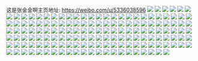 这是张金金啊主页地址: https://weibo.com/u/5336038596 
![](https://wx4.sinaimg.cn/mw2000/005P7toEly1h9dqdq6gkbj32801o0u0x.jpg) 
![](https://wx4.sinaimg.cn/mw2000/005P7toEly1h9dqdqjz0wj30u0140du7.jpg) 
![](https://wx4.sinaimg.cn/mw2000/005P7toEly1h9dqdrvpepj30u01hcjzt.jpg) 
![](https://wx4.sinaimg.cn/mw2000/005P7toEly1h9dqdodvoaj30u0140qep.jpg) 
![](https://wx4.sinaimg.cn/mw2000/005P7toEly1h9dqdvd6whj32c0340e82.jpg) 
![](https://wx4.sinaimg.cn/mw2000/005P7toEly1h9dqdwppj7j32c0340qv7.jpg) 
![](https://wx4.sinaimg.cn/mw2000/005P7toEly1h95ccil68dj30u01faqbb.jpg) 
![](https://wx4.sinaimg.cn/mw2000/005P7toEly1h8htof4lnlj30wi1yctog.jpg) 
![](https://wx4.sinaimg.cn/mw2000/005P7toEly1h7yo7cdzk2j30nh0p2q4g.jpg) 
![](https://wx4.sinaimg.cn/mw2000/005P7toEly1h7t5zbfdhxj30pp1f8gr9.jpg) 
![](https://wx4.sinaimg.cn/mw2000/005P7toEly1h7t5zbsuwvj30mj1a2tdl.jpg) 
![](https://wx4.sinaimg.cn/mw2000/005P7toEly1h7n45w4hwgj32802you0y.jpg) 
![](https://wx4.sinaimg.cn/mw2000/005P7toEly1h7fdjbk2q3j30w616w76y.jpg) 
![](https://wx4.sinaimg.cn/mw2000/005P7toEly1h7fdj8m1srj30u0140gw1.jpg) 
![](https://wx4.sinaimg.cn/mw2000/005P7toEly1h67f3pvafnj31bl0tqata.jpg) 
![](https://wx4.sinaimg.cn/mw2000/005P7toEly1h60f14kyzcj30u0140awd.jpg) 
![](https://wx4.sinaimg.cn/mw2000/005P7toEly1h60f14wafrj30u0140gsc.jpg) 
![](https://wx4.sinaimg.cn/mw2000/005P7toEly1h60f154thlj31400u0wm1.jpg) 
![](https://wx4.sinaimg.cn/mw2000/005P7toEly1h60f0jgbvxj30u01sxn1t.jpg) 
![](https://wx4.sinaimg.cn/mw2000/005P7toEly1h4jmr3wq4cj30u00u0q68.jpg) 
![](https://wx4.sinaimg.cn/mw2000/005P7toEly1h457uc02qwj30wi17cwzf.jpg) 
![](https://wx4.sinaimg.cn/mw2000/005P7toEly1h457ualgs5j30wi17cwxa.jpg) 
![](https://wx4.sinaimg.cn/mw2000/005P7toEly1h41284mqupj30tg0kydk1.jpg) 
![](https://wx4.sinaimg.cn/mw2000/005P7toEly1h39c06o5a1j30u01hg16h.jpg) 
![](https://wx4.sinaimg.cn/mw2000/005P7toEly1h39c082fygj30u01hgaoi.jpg) 
![](https://wx4.sinaimg.cn/mw2000/005P7toEly1h39c0aaip7j30u01hg105.jpg) 
![](https://wx4.sinaimg.cn/mw2000/005P7toEly1h39c08q8u1j30u01hgtg7.jpg) 
![](https://wx4.sinaimg.cn/mw2000/005P7toEly1h39c09sp59j30u01hgdmr.jpg) 
![](https://wx4.sinaimg.cn/mw2000/005P7toEly1h39c098ya4j30u01hg7al.jpg) 
![](https://wx4.sinaimg.cn/mw2000/005P7toEly1h39c0asdnyj30u01hgagw.jpg) 
![](https://wx4.sinaimg.cn/mw2000/005P7toEly1h39c0vw5xbj30u01hgdr3.jpg) 
![](https://wx4.sinaimg.cn/mw2000/005P7toEly1h39c0wg2urj30u01hg7bv.jpg) 
![](https://wx4.sinaimg.cn/mw2000/005P7toEly1h384nk1d4rj30tz0mitgz.jpg) 
![](https://wx4.sinaimg.cn/mw2000/005P7toEly1h384jgrl5ij311c0rzjzz.jpg) 
![](https://wx4.sinaimg.cn/mw2000/005P7toEly1h384jh3ivlj30tx1m3gut.jpg) 
![](https://wx4.sinaimg.cn/mw2000/005P7toEly1h2zv83tabcj31400u0wkl.jpg) 
![](https://wx4.sinaimg.cn/mw2000/005P7toEly1h2zv84erjnj30u0140wjp.jpg) 
![](https://wx4.sinaimg.cn/mw2000/005P7toEly1h2zv5mpatwj30u0140n1u.jpg) 
![](https://wx4.sinaimg.cn/mw2000/005P7toEly1h2ss33n5ltj30jz0qhtcv.jpg) 
![](https://wx4.sinaimg.cn/mw2000/005P7toEly1h2rz1aozntj34tc37ku12.jpg) 
![](https://wx4.sinaimg.cn/mw2000/005P7toEly1h2rz29qzhpj30u01hcjy1.jpg) 
![](https://wx4.sinaimg.cn/mw2000/005P7toEly1h2rz23whdej34tc37k7wn.jpg) 
![](https://wx4.sinaimg.cn/mw2000/005P7toEly1h2rz0zgmjqj34tc37ke87.jpg) 
![](https://wx4.sinaimg.cn/mw2000/005P7toEly1h2rz0qfiznj34tc37knpg.jpg) 
![](https://wx4.sinaimg.cn/mw2000/005P7toEly1h2rz4sw0x0j30w816v4ae.jpg) 
![](https://wx4.sinaimg.cn/mw2000/005P7toEly1h2rz15dvkdj34tc37knpj.jpg) 
![](https://wx4.sinaimg.cn/mw2000/005P7toEly1h2rz1ian18j34tc37kqvc.jpg) 
![](https://wx4.sinaimg.cn/mw2000/005P7toEly1h2rz28p24wj34tc37kb2d.jpg) 
![](https://wx4.sinaimg.cn/mw2000/005P7toEly1h2ryxod98dj33402c04qr.jpg) 
![](https://wx4.sinaimg.cn/mw2000/005P7toEly1h2ryxqb0f8j31hc0u0qk7.jpg) 
![](https://wx4.sinaimg.cn/mw2000/005P7toEly1h2ryxs1o4jj32c0340u0x.jpg) 
![](https://wx4.sinaimg.cn/mw2000/005P7toEly1h2ryxukm7fj30u01hck1e.jpg) 
![](https://wx4.sinaimg.cn/mw2000/005P7toEly1h2ryxvm5auj32c03404qq.jpg) 
![](https://wx4.sinaimg.cn/mw2000/005P7toEly1h2oh9082ohj31zk1bp7wh.jpg) 
![](https://wx4.sinaimg.cn/mw2000/005P7toEly1h2oh91fqqaj31xr11zty4.jpg) 
![](https://wx4.sinaimg.cn/mw2000/005P7toEly1h2oh12svf1j31zk1hohdt.jpg) 
![](https://wx4.sinaimg.cn/mw2000/005P7toEly1h2oh0zpa4kj31zk1bp1kx.jpg) 
![](https://wx4.sinaimg.cn/mw2000/005P7toEly1h2oh9qm44rj30my14s0xx.jpg) 
![](https://wx4.sinaimg.cn/mw2000/005P7toEly1h2i6umccmtj32yo280hdv.jpg) 
![](https://wx4.sinaimg.cn/mw2000/005P7toEly1h2i6uwy2uuj30u01hcwq9.jpg) 
![](https://wx4.sinaimg.cn/mw2000/005P7toEly1h2i6uwpss4j30py1a4gtb.jpg) 
![](https://wx4.sinaimg.cn/mw2000/005P7toEly1h2i6ux8ggaj30rc1cnk0i.jpg) 
![](https://wx4.sinaimg.cn/mw2000/005P7toEly1h2i6upn8nqj32c0340u0y.jpg) 
![](https://wx4.sinaimg.cn/mw2000/005P7toEly1h2i6uru36tj32c0340kjn.jpg) 
![](https://wx4.sinaimg.cn/mw2000/005P7toEly1h2i6utf0wej32c0340kjm.jpg) 
![](https://wx4.sinaimg.cn/mw2000/005P7toEly1h2i6zh3o46j32802yox6r.jpg) 
![](https://wx4.sinaimg.cn/mw2000/005P7toEly1h2aeed9rf1j30ft0ebgsh.jpg) 
![](https://wx4.sinaimg.cn/mw2000/005P7toEly1h2aeawop9qj32c0340x6q.jpg) 
![](https://wx4.sinaimg.cn/mw2000/005P7toEly1h2aeb23tywj32c0340hdu.jpg) 
![](https://wx4.sinaimg.cn/mw2000/005P7toEly1h2aeb0v949j33402c0kjn.jpg) 
![](https://wx4.sinaimg.cn/mw2000/005P7toEly1h1d3ei207tj32yo4g0e85.jpg) 
![](https://wx4.sinaimg.cn/mw2000/005P7toEly1h1d3edhr61j31bp1zk4qp.jpg) 
![](https://wx4.sinaimg.cn/mw2000/005P7toEly1h1d3em7iugj34g02yokjq.jpg) 
![](https://wx4.sinaimg.cn/mw2000/005P7toEly1h1d3epjmetj34g02yokjp.jpg) 
![](https://wx4.sinaimg.cn/mw2000/005P7toEly1h1d3etfeboj32yo4g07wm.jpg) 
![](https://wx4.sinaimg.cn/mw2000/005P7toEly1h17doccdnwj30zk0qp46b.jpg) 
![](https://wx4.sinaimg.cn/mw2000/005P7toEly1h11fve1h9mj33402c01ky.jpg) 
![](https://wx4.sinaimg.cn/mw2000/005P7toEly1h11fvegi8yj31hc0u0n4i.jpg) 
![](https://wx4.sinaimg.cn/mw2000/005P7toEly1h11fvf8p06j32c0340b2a.jpg) 
![](https://wx4.sinaimg.cn/mw2000/005P7toEly1h11fvgahhyj33402c0x6p.jpg) 
![](https://wx4.sinaimg.cn/mw2000/005P7toEly1h11fvsfar0j30zk0qp46b.jpg) 
![](https://wx4.sinaimg.cn/mw2000/005P7toEly1h0ry6ecpxkj30ms0ml40w.jpg) 
![](https://wx4.sinaimg.cn/mw2000/005P7toEly1h07ejz91cdj329t32v4qr.jpg) 
![](https://wx4.sinaimg.cn/mw2000/005P7toEly1h03tdsiresj30wi1ycb08.jpg) 
![](https://wx4.sinaimg.cn/mw2000/005P7toEly1h01s2pvvzpj31ps1ace6o.jpg) 
![](https://wx4.sinaimg.cn/mw2000/005P7toEly1gzppn8fubgj30u00u0q68.jpg) 
![](https://wx4.sinaimg.cn/mw2000/005P7toEly1gzj268nwfij33402c01kz.jpg) 
![](https://wx4.sinaimg.cn/mw2000/005P7toEly1gzj26dg28ej316o1kxayo.jpg) 
![](https://wx4.sinaimg.cn/mw2000/005P7toEly1gzj263bx98j32c0340u0x.jpg) 
![](https://wx4.sinaimg.cn/mw2000/005P7toEly1gzj26fb6i6j31ho1zk4qp.jpg) 
![](https://wx4.sinaimg.cn/mw2000/005P7toEly1gzalp9nj1kj30u01hcao0.jpg) 
![](https://wx4.sinaimg.cn/mw2000/005P7toEly1gzalpj1zsbj33402c0x6q.jpg) 
![](https://wx4.sinaimg.cn/mw2000/005P7toEly1gzalpshf6pj33402c07wj.jpg) 
![](https://wx4.sinaimg.cn/mw2000/005P7toEly1gzalqltlu8j313u0id46e.jpg) 
![](https://wx4.sinaimg.cn/mw2000/005P7toEly1gzalpzb7zcj32c03401ky.jpg) 
![](https://wx4.sinaimg.cn/mw2000/005P7toEly1gzalqijppdj32c0340u0y.jpg) 
![](https://wx4.sinaimg.cn/mw2000/005P7toEly1gzalqjyls1j30u01hcamu.jpg) 
![](https://wx4.sinaimg.cn/mw2000/005P7toEly1gyuufqbepsj32c0340u0z.jpg) 
![](https://wx4.sinaimg.cn/mw2000/005P7toEly1gyuufrm7w3j32802yokjo.jpg) 
![](https://wx4.sinaimg.cn/mw2000/005P7toEly1gyuufsqdn4j30v91vo7q2.jpg) 
![](https://wx4.sinaimg.cn/mw2000/005P7toEly1gyuuft1e9dj30k00zkteh.jpg) 
![](https://wx4.sinaimg.cn/mw2000/005P7toEly1gyuufv0t9ij32c0340b2b.jpg) 
![](https://wx4.sinaimg.cn/mw2000/005P7toEly1gyuufwiaewj30zj1beafe.jpg) 
![](https://wx4.sinaimg.cn/mw2000/005P7toEly1gyuufoyqqvj30u01404m2.jpg) 
![](https://wx4.sinaimg.cn/mw2000/005P7toEly1gyuufwvlq2j317b0qhqck.jpg) 
![](https://wx4.sinaimg.cn/mw2000/005P7toEly1gyixrmwmu3j33402c04qq.jpg) 
![](https://wx4.sinaimg.cn/mw2000/005P7toEly1gy7ocxv4trj30dw0dwmyc.jpg) 
![](https://wx4.sinaimg.cn/mw2000/005P7toEly1gy21gqnrzjj30zg1ba7bw.jpg) 
![](https://wx4.sinaimg.cn/mw2000/005P7toEly1gy21gxxkycj33402c0hdv.jpg) 
![](https://wx4.sinaimg.cn/mw2000/005P7toEly1gy21gzyl2wj33402c0qv7.jpg) 
![](https://wx4.sinaimg.cn/mw2000/005P7toEly1gy21h28x7vj32yo280kjn.jpg) 
![](https://wx4.sinaimg.cn/mw2000/005P7toEly1gxz5vdqzn4j30l10i2dgm.jpg) 
![](https://wx4.sinaimg.cn/mw2000/005P7toEly1gxx8z814ycj31sc2dsu0y.jpg) 
![](https://wx4.sinaimg.cn/mw2000/005P7toEly1gxx8zcglenj31sc2dsqv6.jpg) 
![](https://wx4.sinaimg.cn/mw2000/005P7toEly1gxx8zh7a9oj31sc2dsu0y.jpg) 
![](https://wx4.sinaimg.cn/mw2000/005P7toEly1gxx8zm1m54j31sc2dsb2b.jpg) 
![](https://wx4.sinaimg.cn/mw2000/005P7toEly1gxteiwltosj31400u0jyu.jpg) 
![](https://wx4.sinaimg.cn/mw2000/005P7toEly1gxteiwcntvj31400u0qaq.jpg) 
![](https://wx4.sinaimg.cn/mw2000/005P7toEly1gxteiww5gcj31400u013h.jpg) 
![](https://wx4.sinaimg.cn/mw2000/005P7toEly1gxteix4pjfj30u01szq6k.jpg) 
![](https://wx4.sinaimg.cn/mw2000/005P7toEly1gxteixj6ixj30u0140n5p.jpg) 
![](https://wx4.sinaimg.cn/mw2000/005P7toEly1gxteixt3koj31400u0q9k.jpg) 
![](https://wx4.sinaimg.cn/mw2000/005P7toEly1gxteiylk1lj30u0140qba.jpg) 
![](https://wx4.sinaimg.cn/mw2000/005P7toEly1gxs3gki9rqj30v91vogz5.jpg) 
![](https://wx4.sinaimg.cn/mw2000/005P7toEly1gxs3gjt63cj33402c0hdu.jpg) 
![](https://wx4.sinaimg.cn/mw2000/005P7toEly1gw5u4lvm74j31sc2dskjl.jpg) 
![](https://wx4.sinaimg.cn/mw2000/005P7toEly1gvu1hnuzr8j32802yoe83.jpg) 
![](https://wx4.sinaimg.cn/mw2000/005P7toEly1gvu1bh4437j33402c0kjl.jpg) 
![](https://wx4.sinaimg.cn/mw2000/005P7toEly1gvu1bj6np7j33402c0hdu.jpg) 
![](https://wx4.sinaimg.cn/mw2000/005P7toEly1gvu1bkeabsj313u0tu7gp.jpg) 
![](https://wx4.sinaimg.cn/mw2000/005P7toEly1gvu1bl32nsj30mi0u0n6h.jpg) 
![](https://wx4.sinaimg.cn/mw2000/005P7toEly1gvu1bm45imj30mi0u010g.jpg) 
![](https://wx4.sinaimg.cn/mw2000/005P7toEly1gutvy6qrrej61ho1zkhdt02.jpg) 
![](https://wx4.sinaimg.cn/mw2000/005P7toEly1gutvy2my03j61hn1zk4i702.jpg) 
![](https://wx4.sinaimg.cn/mw2000/005P7toEly1gs6sj6353fj32c03401ky.jpg) 
![](https://wx4.sinaimg.cn/mw2000/005P7toEly1gs30bcq7taj31400u0gun.jpg) 
![](https://wx4.sinaimg.cn/mw2000/005P7toEly1gs30bcxkbcj31400u0dnm.jpg) 
![](https://wx4.sinaimg.cn/mw2000/005P7toEly1gs30bdao7mj30u01400wz.jpg) 
![](https://wx4.sinaimg.cn/mw2000/005P7toEly1gs30bdoj8lj30u0140n2q.jpg) 
![](https://wx4.sinaimg.cn/mw2000/005P7toEly1gs30be165ij31a70u079w.jpg) 
![](https://wx4.sinaimg.cn/mw2000/005P7toEly1gs30beto8nj30xc2s1hdt.jpg) 
![](https://wx4.sinaimg.cn/mw2000/005P7toEly1gs14ykjju1j33402c0kjl.jpg) 
![](https://wx4.sinaimg.cn/mw2000/005P7toEly1grqy78krd8j31ho1zkqv8.jpg) 
![](https://wx4.sinaimg.cn/mw2000/005P7toEly1grqy7bwavtj31ho1zknpg.jpg) 
![](https://wx4.sinaimg.cn/mw2000/005P7toEly1grqy7d0cncj30ul1fqu0x.jpg) 
![](https://wx4.sinaimg.cn/mw2000/005P7toEly1grmj1em7lmj33402c0kjl.jpg) 
![](https://wx4.sinaimg.cn/mw2000/005P7toEly1grmj1fnpskj30pk19ftoc.jpg) 
![](https://wx4.sinaimg.cn/mw2000/005P7toEly1grbbk5z5ukj31400u00zl.jpg) 
![](https://wx4.sinaimg.cn/mw2000/005P7toEly1grbbnuoi3aj30u01t0tna.jpg) 
![](https://wx4.sinaimg.cn/mw2000/005P7toEly1gqrdoh5jodj30qo0qogn4.jpg) 
![](https://wx4.sinaimg.cn/mw2000/005P7toEly1gptz3gd7dsj315o0q7wl7.jpg) 
![](https://wx4.sinaimg.cn/mw2000/005P7toEly1gptz3epdauj32c03401l0.jpg) 
![](https://wx4.sinaimg.cn/mw2000/005P7toEly1gpc4mpjm5ej33402c0qlt.jpg) 
